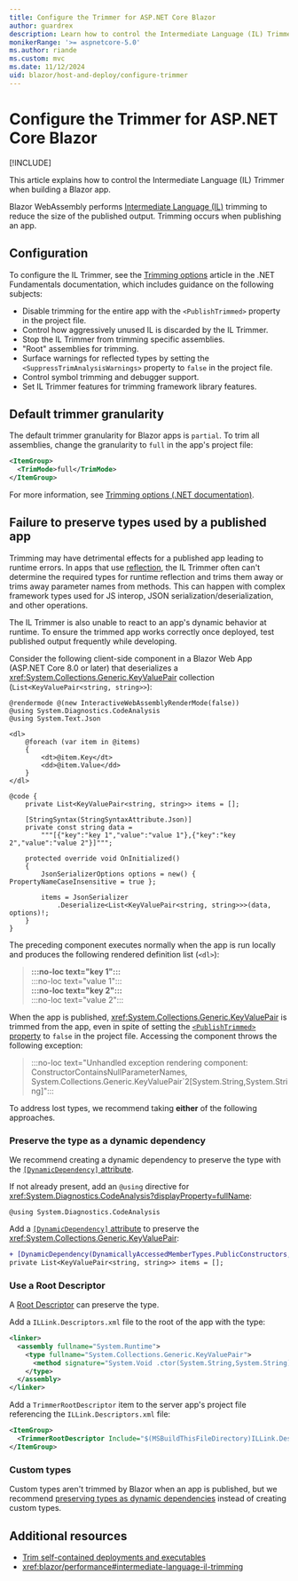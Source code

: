 ```yaml
---
title: Configure the Trimmer for ASP.NET Core Blazor
author: guardrex
description: Learn how to control the Intermediate Language (IL) Trimmer when building a Blazor app.
monikerRange: '>= aspnetcore-5.0'
ms.author: riande
ms.custom: mvc
ms.date: 11/12/2024
uid: blazor/host-and-deploy/configure-trimmer
---
```

# Configure the Trimmer for ASP.NET Core Blazor

[!INCLUDE[](~/includes/not-latest-version.md)]

This article explains how to control the Intermediate Language (IL) Trimmer when building a Blazor app.

Blazor WebAssembly performs [Intermediate Language (IL)](/dotnet/standard/glossary#il) trimming to reduce the size of the published output. Trimming occurs when publishing an app.

## Configuration

To configure the IL Trimmer, see the [Trimming options](/dotnet/core/deploying/trimming/trimming-options) article in the .NET Fundamentals documentation, which includes guidance on the following subjects:

* Disable trimming for the entire app with the `<PublishTrimmed>` property in the project file.
* Control how aggressively unused IL is discarded by the IL Trimmer.
* Stop the IL Trimmer from trimming specific assemblies.
* "Root" assemblies for trimming.
* Surface warnings for reflected types by setting the `<SuppressTrimAnalysisWarnings>` property to `false` in the project file.
* Control symbol trimming and debugger support.
* Set IL Trimmer features for trimming framework library features.

## Default trimmer granularity

The default trimmer granularity for Blazor apps is `partial`. To trim all assemblies, change the granularity to `full` in the app's project file:

```xml
<ItemGroup>
  <TrimMode>full</TrimMode>
</ItemGroup>
```

For more information, see [Trimming options (.NET documentation)](/dotnet/core/deploying/trimming/trimming-options#trimming-granularity).

## Failure to preserve types used by a published app

Trimming may have detrimental effects for a published app leading to runtime errors. In apps that use [reflection](/dotnet/csharp/advanced-topics/reflection-and-attributes/), the IL Trimmer often can't determine the required types for runtime reflection and trims them away or trims away parameter names from methods. This can happen with complex framework types used for JS interop, JSON serialization/deserialization, and other operations.

The IL Trimmer is also unable to react to an app's dynamic behavior at runtime. To ensure the trimmed app works correctly once deployed, test published output frequently while developing.

Consider the following client-side component in a Blazor Web App (ASP.NET Core 8.0 or later) that deserializes a <xref:System.Collections.Generic.KeyValuePair> collection (`List<KeyValuePair<string, string>>`):

```razor
@rendermode @(new InteractiveWebAssemblyRenderMode(false))
@using System.Diagnostics.CodeAnalysis
@using System.Text.Json

<dl>
    @foreach (var item in @items)
    {
        <dt>@item.Key</dt>
        <dd>@item.Value</dd>
    }
</dl>

@code {
    private List<KeyValuePair<string, string>> items = [];

    [StringSyntax(StringSyntaxAttribute.Json)]
    private const string data =
        """[{"key":"key 1","value":"value 1"},{"key":"key 2","value":"value 2"}]""";

    protected override void OnInitialized()
    {
        JsonSerializerOptions options = new() { PropertyNameCaseInsensitive = true };

        items = JsonSerializer
            .Deserialize<List<KeyValuePair<string, string>>>(data, options)!;
    }
}
```

The preceding component executes normally when the app is run locally and produces the following rendered definition list (`<dl>`):

> **:::no-loc text="key 1":::**  
> :::no-loc text="value 1":::  
> **:::no-loc text="key 2":::**  
> :::no-loc text="value 2":::

When the app is published, <xref:System.Collections.Generic.KeyValuePair> is trimmed from the app, even in spite of setting the [`<PublishTrimmed>` property](#configuration) to `false` in the project file. Accessing the component throws the following exception:

> :::no-loc text="Unhandled exception rendering component: ConstructorContainsNullParameterNames, System.Collections.Generic.KeyValuePair`2[System.String,System.String]":::

<!-- To address lost types, we recommend taking any ***one*** of the three following approaches. -->

To address lost types, we recommend taking **either** of the following approaches.

### Preserve the type as a dynamic dependency

We recommend creating a dynamic dependency to preserve the type with the [`[DynamicDependency]` attribute](xref:System.Diagnostics.CodeAnalysis.DynamicDependencyAttribute).

If not already present, add an `@using` directive for <xref:System.Diagnostics.CodeAnalysis?displayProperty=fullName>:

```razor
@using System.Diagnostics.CodeAnalysis
```

Add a [`[DynamicDependency]` attribute](xref:System.Diagnostics.CodeAnalysis.DynamicDependencyAttribute) to preserve the <xref:System.Collections.Generic.KeyValuePair>:

```diff
+ [DynamicDependency(DynamicallyAccessedMemberTypes.PublicConstructors, typeof(KeyValuePair<string, string>))]
private List<KeyValuePair<string, string>> items = [];
```

### Use a Root Descriptor

A [Root Descriptor](/dotnet/core/deploying/trimming/trimming-options#root-descriptors) can preserve the type.

Add a `ILLink.Descriptors.xml` file to the root of the app with the type:

```xml
<linker>
  <assembly fullname="System.Runtime">
    <type fullname="System.Collections.Generic.KeyValuePair">
      <method signature="System.Void .ctor(System.String,System.String)" />
    </type>
  </assembly>
</linker>
```

Add a `TrimmerRootDescriptor` item to the server app's project file referencing the `ILLink.Descriptors.xml` file:

```xml
<ItemGroup>
  <TrimmerRootDescriptor Include="$(MSBuildThisFileDirectory)ILLink.Descriptors.xml" />
</ItemGroup>
```

### Custom types

Custom types aren't trimmed by Blazor when an app is published, but we recommend [preserving types as dynamic dependencies](#preserve-the-type-as-a-dynamic-dependency) instead of creating custom types.

## Additional resources

* [Trim self-contained deployments and executables](/dotnet/core/deploying/trimming/trim-self-contained)
* <xref:blazor/performance#intermediate-language-il-trimming>
